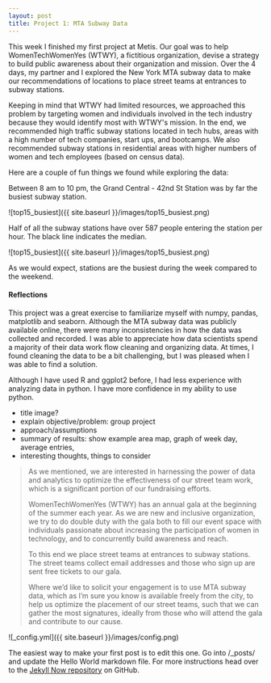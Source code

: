 ```yaml
---
layout: post
title: Project 1: MTA Subway Data
---
```


This week I finished my first project at Metis. Our goal was to help WomenTechWomenYes (WTWY), a fictitious organization, devise a strategy to build public awareness about their organization and mission. Over the 4 days, my partner and I explored the New York MTA subway data to make our recommendations of locations to place street teams at entrances to subway stations.

Keeping in mind that WTWY had limited resources, we approached this problem by targeting women and individuals involved in the tech industry because they would identify most with WTWY's mission. In the end, we recommended high traffic subway stations located in tech hubs, areas with a high number of tech companies, start ups, and bootcamps. We also recommended subway stations in residential areas with higher numbers of women and tech employees (based on census data).

Here are a couple of fun things we found while exploring the data:

Between 8 am to 10 pm, the Grand Central - 42nd St Station was by far the busiest subway station.

![top15_busiest]({{ site.baseurl }}/images/top15_busiest.png)

Half of all the subway stations have over 587 people entering the station per hour. The black line indicates the median.

![top15_busiest]({{ site.baseurl }}/images/top15_busiest.png)

As we would expect, stations are the busiest during the week compared to the weekend.


#### Reflections

This project was a great exercise to familiarize myself with numpy, pandas, matplotlib and seaborn. Although the MTA subway data was publicly available online, there were many inconsistencies in how the data was collected and recorded. I was able to appreciate how data scientists spend a majority of their data work flow cleaning and organizing data. At times, I found cleaning the data to be a bit challenging, but I was pleased when I was able to find a solution.

Although I have used R and ggplot2 before, I had less experience with analyzing data in python.
I have more confidence in my ability to use python.





- title image?
- explain objective/problem: group project
- approach/assumptions
- summary of results: show example area map, graph of week day, average entries,
- interesting thoughts, things to consider

> As we mentioned, we are interested in harnessing the power of data and analytics to optimize the effectiveness of our street team work, which is a significant portion of our fundraising efforts.
>
> WomenTechWomenYes (WTWY) has an annual gala at the beginning of the summer each year. As we are new and inclusive organization, we try to do double duty with the gala both to fill our event space with individuals passionate about increasing the participation of women in technology, and to concurrently build awareness and reach.
>
> To this end we place street teams at entrances to subway stations. The street teams collect email addresses and those who sign up are sent free tickets to our gala.
>
> Where we’d like to solicit your engagement is to use MTA subway data, which as I’m sure you know is available freely from the city, to help us optimize the placement of our street teams, such that we can gather the most signatures, ideally from those who will attend the gala and contribute to our cause.


![_config.yml]({{ site.baseurl }}/images/config.png)

The easiest way to make your first post is to edit this one. Go into /_posts/ and update the Hello World markdown file. For more instructions head over to the [Jekyll Now repository](https://github.com/barryclark/jekyll-now) on GitHub.
